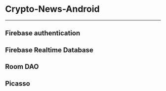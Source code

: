 # Crypto-News-Android
------------------
Firebase authentication
------------------
Firebase Realtime Database
------------------
Room DAO
------------------
Picasso
------------------

